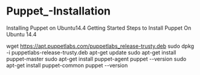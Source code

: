 # Puppet_-Installation
Installing Puppet on Ubuntu14.4
Getting Started
Steps to Install Puppet On Ubuntu 14.4

wget https://apt.puppetlabs.com/puppetlabs_release-trusty.deb
sudo dpkg -i puppetlabs-release-trusty.deb
apt-get update
sudo apt-get install puppet-master
sudo apt-get install puppet-agent
puppet --version
sudo apt-get install puppet-common
puppet --version
